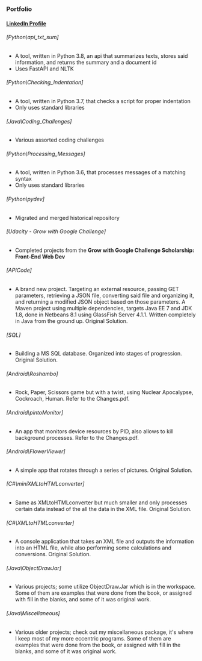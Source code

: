 
### Portfolio
#### [LinkedIn Profile](https://www.linkedin.com/in/mosaicorange)

###### [Python\api_txt_sum]
* A tool, written in Python 3.8, an api that summarizes texts, stores said information, and returns the summary and a document id
* Uses FastAPI and NLTK

###### [Python\Checking_Indentation]
* A tool, written in Python 3.7, that checks a script for proper indentation
* Only uses standard libraries

###### [Java\Coding_Challenges]
* Various assorted coding challenges

###### [Python\Processing_Messages]
* A tool, written in Python 3.6, that processes messages of a matching syntax
* Only uses standard libraries

###### [Python\pydev]
* Migrated and merged historical repository

###### [Udacity - Grow with Google Challenge]
* Completed projects from the **Grow with Google Challenge Scholarship: Front-End Web Dev**

###### [APICode]
* A brand new project. Targeting an external resource, passing GET parameters, retrieving a JSON file, converting said file and organizing it, and returning a modified JSON object based on those parameters. A Maven project using multiple dependencies, targets Java EE 7 and JDK 1.8, done in Netbeans 8.1 using GlassFish Server 4.1.1. Written completely in Java from the ground up. Original Solution.

###### [SQL]
* Building a MS SQL database. Organized into stages of progression. Original Solution.

###### [Android\Roshambo]
* Rock, Paper, Scissors game but with a twist, using Nuclear Apocalypse, Cockroach, Human. Refer to the Changes.pdf.

###### [Android\pintoMonitor]
* An app that monitors device resources by PID, also allows to kill background processes. Refer to the Changes.pdf.

###### [Android\FlowerViewer]
* A simple app that rotates through a series of pictures. Original Solution.

###### [C#\miniXMLtoHTMLconverter]
* Same as XMLtoHTMLconverter but much smaller and only processes certain data instead of the all the data in the XML file. Original Solution.

###### [C#\XMLtoHTMLconverter]
* A console application that takes an XML file and outputs the information into an HTML file, while also performing some calculations and conversions. Original Solution.

###### [Java\ObjectDrawJar]
* Various projects; some utilize ObjectDraw.Jar which is in the workspace. Some of them are examples that were done from the book, or assigned with fill in the blanks, and some of it was original work.

###### [Java\Miscellaneous]
* Various older projects; check out my miscellaneous package, it's where I keep most of my more eccentric programs. Some of them are examples that were done from the book, or assigned with fill in the blanks, and some of it was original work.
